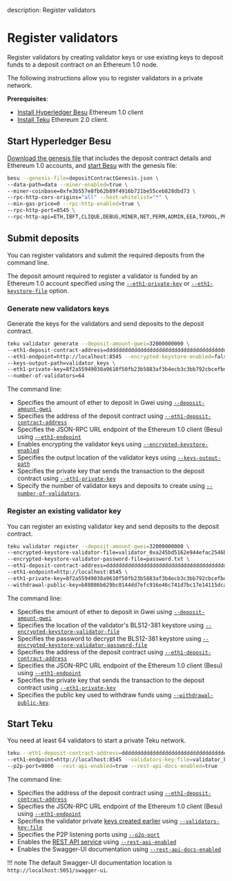 description: Register validators
<!--- END of page meta data -->

# Register validators

Register validators by creating validator keys or use existing keys to deposit funds
to a deposit contract on an Ethereum 1.0 node.

The following instructions allow you to register validators in a private network.

**Prerequisites**:

* [Install Hyperledger Besu] Ethereum 1.0 client
* [Install Teku](#Install-Binaries) Ethereum 2.0 client.

## Start Hyperledger Besu

[Download the genesis file] that includes the deposit contract details and Ethereum 1.0
accounts, and [start Besu] with the genesis file:

```bash
besu --genesis-file=depositContractGenesis.json \
--data-path=data --miner-enabled=true \
--miner-coinbase=0xfe3b557e8fb62b89f4916b721be55ceb828dbd73 \
--rpc-http-cors-origins="all" --host-whitelist="*" \
--min-gas-price=0 --rpc-http-enabled=true \
--rpc-http-port=8545 \
--rpc-http-api=ETH,IBFT,CLIQUE,DEBUG,MINER,NET,PERM,ADMIN,EEA,TXPOOL,PRIV,WEB3
```

## Submit deposits

You can register validators and submit the required deposits from the command line.

The deposit amount required to register a validator is funded by an Ethereum 1.0 account
specified using the [`--eth1-private-key`](../../Reference/CLI/CLI-Subcommands.md#eth1-private-key)
or [`--eth1-keystore-file`](../../Reference/CLI/CLI-Subcommands.md#eth1-keystore-file) option.

### Generate new validators keys

Generate the keys for the validators and send deposits to the deposit contract.

```bash
teku validator generate --deposit-amount-gwei=32000000000 \
--eth1-deposit-contract-address=dddddddddddddddddddddddddddddddddddddddd \
--eth1-endpoint=http://localhost:8545 --encrypted-keystore-enabled=false \
--keys-output-path=validator_keys \
--eth1-private-key=8f2a55949038a9610f50fb23b5883af3b4ecb3c3bb792cbcefbd1542c692be63 \
--number-of-validators=64
```

The command line:

* Specifies the amount of ether to deposit in Gwei using
  [`--deposit-amount-gwei`](../../Reference/CLI/CLI-Subcommands.md#deposit-amount-gwei)
* Specifies the address of the deposit contract using
  [`--eth1-deposit-contract-address`](../../Reference/CLI/CLI-Subcommands.md#eth1-deposit-contract-address)
* Specifies the JSON-RPC URL endpoint of the Ethereum 1.0 client (Besu) using
  [`--eth1-endpoint`](../../Reference/CLI/CLI-Subcommands.md#eth1-endpoint)
* Enables encrypting the validator keys using
  [`--encrypted-keystore-enabled`](../../Reference/CLI/CLI-Subcommands.md#encrypted-keystore-enabled)
* Specifies the output location of the validator keys using
  [`--keys-output-path`](../../Reference/CLI/CLI-Subcommands.md#keys-output-path)
* Specifies the private key that sends the transaction to the deposit contract using
  [`--eth1-private-key`](../../Reference/CLI/CLI-Subcommands.md#eth1-private-key)
* Specify the number of validator keys and deposits to create using
  [`--number-of-validators`](../../Reference/CLI/CLI-Subcommands.md#number-of-validators).

### Register an existing validator key

You can register an existing validator key and send deposits to the deposit contract.

```bash
teku validator register --deposit-amount-gwei=32000000000 \
--encrypted-keystore-validator-file=validator_0xa245bd5162e944efac2546bcadbba5fa2c8929ec6b03380d46fb0e8a6f49b176fecaf1939ed31532711375f873da58cf.json \
--encrypted-keystore-validator-password-file=password.txt \
--eth1-deposit-contract-address=dddddddddddddddddddddddddddddddddddddddd \
--eth1-endpoint=http://localhost:8545 \
--eth1-private-key=8f2a55949038a9610f50fb23b5883af3b4ecb3c3bb792cbcefbd1542c692be63 \
--withdrawal-public-key=b88086b629bc0144dd7efc916e46c741d7bc17e14115dcae3dcbacf9da4cb76b7edd37dec4f7b839bd7903155c911f09
```

The command line:

* Specifies the amount of ether to deposit in Gwei using
  [`--deposit-amount-gwei`](../../Reference/CLI/CLI-Subcommands.md#deposit-amount-gwei_1)
* Specifies the location of the validator's BLS12-381 keystore using
  [`--encrypted-keystore-validator-file`](../../Reference/CLI/CLI-Subcommands.md#encrypted-keystore-validator-file)
* Specifies the password to decrypt the BLS12-381 keystore using
  [`--encrypted-keystore-validator-password-file`](../../Reference/CLI/CLI-Subcommands.md#encrypted-keystore-validator-password-file_1)
* Specifies the address of the deposit contract using
  [`--eth1-deposit-contract-address`](../../Reference/CLI/CLI-Subcommands.md#eth1-deposit-contract-address_1)
* Specifies the JSON-RPC URL endpoint of the Ethereum 1.0 client (Besu) using
  [`--eth1-endpoint`](../../Reference/CLI/CLI-Subcommands.md#eth1-endpoint_1)
* Specifies the private key that sends the transaction to the deposit contract using
  [`--eth1-private-key`](../../Reference/CLI/CLI-Subcommands.md#eth1-private-key_1)
* Specifies the public key used to withdraw funds using [`--withdrawal-public-key`](../../Reference/CLI/CLI-Subcommands.md#withdrawal-public-key).

## Start Teku

You need at least 64 validators to start a private Teku network.

```bash
teku --eth1-deposit-contract-address=dddddddddddddddddddddddddddddddddddddddd \
--eth1-endpoint=http://localhost:8545 --validators-key-file=validator_keys \
--p2p-port=9000 --rest-api-enabled=true --rest-api-docs-enabled=true
```

The command line:

* Specifies the address of the deposit contract using
  [`--eth1-deposit-contract-address`](../../Reference/CLI/CLI-Syntax.md#eth1-deposit-contract-address)
* Specifies the JSON-RPC URL endpoint of the Ethereum 1.0 client (Besu) using
  [`--eth1-endpoint`](../../Reference/CLI/CLI-Syntax.md#eth1-endpoint)
* Specifies the validator private [keys created earlier](#generate-new-validator-keys) using
  [`--validators-key-file`](../../Reference/CLI/CLI-Syntax.md#validators-key-file)
* Specifies the P2P listening ports using [`--p2p-port`](../../Reference/CLI/CLI-Syntax.md#p2p-port)
* Enables the [REST API service](../../Reference/Rest_API/Rest.md) using
  [`--rest-api-enabled`](../../Reference/CLI/CLI-Syntax.md#rest-api-enabled)
* Enables the Swagger-UI documentation using
  [`--rest-api-docs-enabled`](../../Reference/CLI/CLI-Syntax.md#rest-api-docs-enabled)

!!! note
    The default Swagger-UI documentation location is `http://localhost:5051/swagger-ui`.

<!-- Links -->
[Install Hyperledger Besu]: https://besu.hyperledger.org/en/latest/HowTo/Get-Started/Install-Binaries/
[Download the genesis file]: https://github.com/PegaSysEng/teku/blob/master/acceptance-tests/src/testFixtures/resources/besu/depositContractGenesis.json
[start Besu]: https://besu.hyperledger.org/en/latest/HowTo/Get-Started/Starting-node/#genesis-configuration